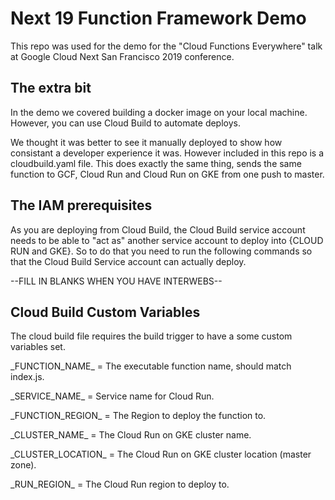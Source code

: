 # Next 19 Function Framework Demo

This repo was used for the demo for the "Cloud Functions Everywhere" talk
at Google Cloud Next San Francisco 2019 conference.

## The extra bit

In the demo we covered building a docker image on your
local machine. However, you can use Cloud Build to automate deploys.

We thought it was better to see it manually deployed to show how consistant a developer experience it was.
However included in this repo is a cloudbuild.yaml file. This does exactly the same thing, sends the same function to GCF, Cloud Run and Cloud Run on GKE from one push to master.

## The IAM prerequisites

As you are deploying from Cloud Build, the Cloud Build service account needs to be able to "act as" another service account to deploy into {CLOUD RUN and GKE}. So to do that you need to run the following commands so that the Cloud Build Service account can actually deploy.

--FILL IN BLANKS WHEN YOU HAVE INTERWEBS--

## Cloud Build Custom Variables

The cloud build file requires the build trigger to have a some custom variables set.

_FUNCTION_NAME\_ = The executable function name, should match index.js.

_SERVICE_NAME\_ = Service name for Cloud Run.

_FUNCTION_REGION\_ = The Region to deploy the function to.

_CLUSTER_NAME\_ = The Cloud Run on GKE cluster name.

_CLUSTER_LOCATION\_ = The Cloud Run on GKE cluster location (master zone).

_RUN_REGION\_ = The Cloud Run region to deploy to.

